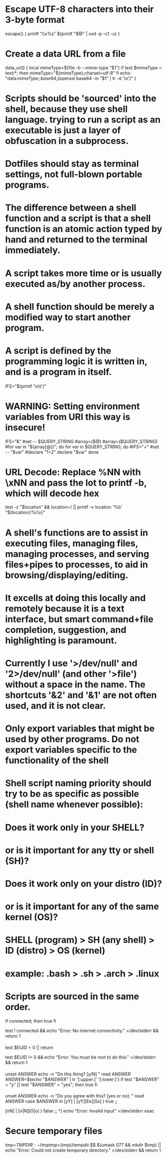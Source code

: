####
####
####
# Escape UTF-8 characters into their 3-byte format
escape() {
	printf "\\\x%s" $(printf "$@" | xxd -p -c1 -u)
}

# Create a data URL from a file
data_url() {
	local mimeType=$(file -b --mime-type "$1")
	if test $mimeType = text/*; then
		mimeType="${mimeType};charset=utf-8"
	fi
	echo "data:${mimeType};base64,$(openssl base64 -in "$1" | tr -d '\n')"
}
####

# Scripts should be 'sourced' into the shell, because they use shell language. trying to run a script as an executable is just a layer of obfuscation in a subprocess.

####

# Dotfiles should stay as terminal settings, not full-blown portable programs.
# The difference between a shell function and a script is that a shell function is an atomic action typed by hand and returned to the terminal immediately.
# A script takes more time or is usually executed as/by another process.
# A shell function should be merely a modified way to start another program.
# A script is defined by the programming logic it is written in, and is a program in itself.

####

IFS="$(printf '\n\t')"

####

# WARNING: Setting environment variables from URI this way is insecure!
IFS="&"
#set -- $QUERY_STRING
#array=($@)
#array=($QUERY_STRING)
#for var in "${array[@]}"; do
for var in $QUERY_STRING; do
  #IFS="="
  #set -- "$var"
  #declare "$1=$2"
  declare "$var"
done

####

# URL Decode: Replace %NN with \xNN and pass the lot to printf -b, which will decode hex
test -z "$location" && location=/ || printf -v location '%b' "${location//%/\\x}"

####

# A shell's functions are to assist in executing files, managing files, managing processes, and serving files+pipes to processes, to aid in browsing/displaying/editing.
# It excells at doing this locally and remotely because it is a text interface, but smart command+file completion, suggestion, and highlighting is paramount.

####

# Currently I use '>/dev/null' and '2>/dev/null' (and other '>file') without a space in the name. The shortcuts '&2' and '&1' are not often used, and it is not clear.

####

# Only export variables that might be used by other programs. Do not export variables specific to the functionality of the shell

####

# Shell script naming priority should try to be as specific as possible (shell name whenever possible):
# Does it work only in your SHELL?
# or is it important for any tty or shell (SH)?
# Does it work only on your distro (ID)?
# or is it important for any of the same kernel (OS)?
# SHELL (program) > SH (any shell) > ID (distro) > OS (kernel)
# example: .bash > .sh > .arch > .linux
# Scripts are sourced in the same order.

####

if connected; then
  true
fi

test ! connected && echo "Error: No internet connectivity." >/dev/stderr && return 1

####

test $EUID = 0 || return

test $EUID != 0 && echo "Error: You must be root to do this." >/dev/stderr && return 1

####

unset ANSWER
echo -n "Do this thing? [y/N] "
read ANSWER
ANSWER=$(echo "$ANSWER" | tr '[:upper:]' '[:lower:]')
if test "$ANSWER" = "y" || test "$ANSWER" = "yes"; then
  true
fi

####

unset ANSWER
echo -n "Do you agree with this? [yes or no]: "
read ANSWER
case $ANSWER in
  [yY] | [yY][Ee][Ss] )
    true
    ;;

  [nN] | [n|N][O|o] )
    false
    ;;
  *) echo "Error: Invalid input" >/dev/stderr
esac

####

# Secure temporary files
tmp=${TMPDIR:-/tmp}
tmp=${tmp}/tempdir.$$
$(umask 077 && mkdir $tmp) || echo "Error: Could not create temporary directory." >/dev/stderr && return 1
